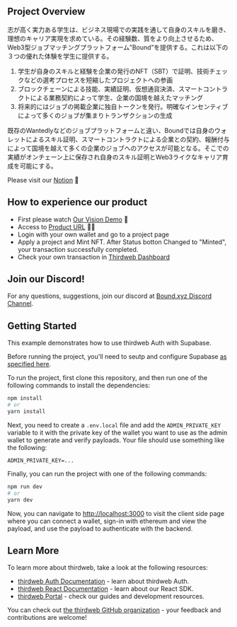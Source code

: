 ## Project Overview

志が高く実力ある学生は、ビジネス現場での実践を通して自身のスキルを磨き、理想のキャリア実現を求めている。その経験数、質をより向上させるため、Web3型ジョブマッチングプラットフォーム”Bound”を提供する。これは以下の３つの優れた体験を学生に提供する。

1. 学生が自身のスキルと経験を企業の発行のNFT（SBT）で証明、技術チェックなどの選考プロセスを短縮したプロジェクトへの参画
2. ブロックチェーンによる技能、実績証明、仮想通貨決済、スマートコントラクトによる業務契約によって学生、企業の国境を越えたマッチング
3. 将来的にはジョブの掲載企業に独自トークンを発行。明確なインセンティブによって多くのジョブが集まりトランザクションの生成

既存のWantedlyなどのジョブプラットフォームと違い、Boundでは自身のウォレットによるスキル証明、スマートコントラクトによる企業との契約、報酬付与によって国境を越えて多くの企業のジョブへのアクセスが可能となる。そこでの実績がオンチェーン上に保存され自身のスキル証明とWeb3ライクなキャリア育成を可能にする。

Please visit our [Notion](https://www.notion.so/Bound-xyz-9bbaed21c45e410a9167103dcf7517a6) 🚀


## How to experience our product
- First please watch [Our Vision Demo](https://drive.google.com/file/d/1qFzZYMnEd674JBAAv4ivT86tnad0c0A1/view?usp=sharing) 🎥
- Access to [Product URL](https://web3-blond-delta.vercel.app/) 🧑‍💻
- Login with your own wallet and go to a project page
- Apply a project and Mint NFT. After Status botton Changed to "Minted", your transaction successfully completed.
- Check your own transaction in [Thirdweb Dashboard](https://thirdweb.com/mumbai/0x583Da11bFE498C6E5E93289D93948CDe31ce9f61/events)

## Join our Discord!

For any questions, suggestions, join our discord at [Bound.xyz Discord Channel](https://discord.gg/UwHfbbbY).


## Getting Started

This example demonstrates how to use thirdweb Auth with Supabase.

Before running the project, you'll need to seutp and configure Supabase [as specified here](https://portal.thirdweb.com/auth/integrations/supabase).

To run the project, first clone this repository, and then run one of the following commands to install the dependencies:

```bash
npm install
# or
yarn install
```

Next, you need to create a `.env.local` file and add the `ADMIN_PRIVATE_KEY` variable to it with the private key of the wallet you want to use as the admin wallet to generate and verify payloads. Your file should use something like the following:

```.env
ADMIN_PRIVATE_KEY=...
```

Finally, you can run the project with one of the following commands:

```bash
npm run dev
# or
yarn dev
```

Now, you can navigate to [http://localhost:3000](http://localhost:3000) to visit the client side page where you can connect a wallet, sign-in with ethereum and view the payload, and use the payload to authenticate with the backend.
## Learn More

To learn more about thirdweb, take a look at the following resources:

- [thirdweb Auth Documentation](https://docs.thirdweb.com/auth) - learn about thirdweb Auth.
- [thirdweb React Documentation](https://docs.thirdweb.com/react) - learn about our React SDK.
- [thirdweb Portal](https://docs.thirdweb.com) - check our guides and development resources.

You can check out [the thirdweb GitHub organization](https://github.com/thirdweb-dev) - your feedback and contributions are welcome!
